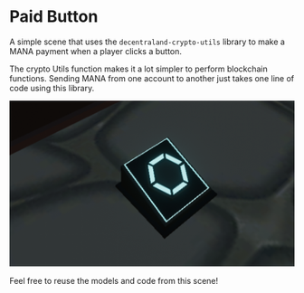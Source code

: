 # Paid Button

A simple scene that uses the `decentraland-crypto-utils` library to make a MANA payment when a player clicks a button.

The crypto Utils function makes it a lot simpler to perform blockchain functions. Sending MANA from one account to another just takes one line of code using this library.

![](screenshot/screenshot.png)

Feel free to reuse the models and code from this scene!
